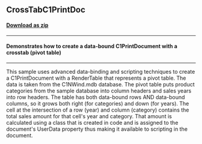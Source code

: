 ## CrossTabC1PrintDoc
#### [Download as zip](https://grapecity.github.io/DownGit/#/home?url=https://github.com/GrapeCity/ComponentOne-WinForms-Samples/tree/master/NetFramework\Reports\C1Preview\CS\CrossTabC1PrintDoc)
____
#### Demonstrates how to create a data-bound C1PrintDocument with a crosstab (pivot table)
____
This sample uses advanced data-binding and scripting techniques to create a C1PrintDocument with a RenderTable that represents a pivot table. The data is taken from the C1NWind.mdb database. The pivot table puts product categories from the sample database into column headers and sales years into row headers. The table has both data-bound rows AND data-bound columns, so it grows both right (for categories) and down (for years). The cell at the intersection of a row (year) and column (category) contains the total sales amount for that cell's year and category. That amount is calculated using a class that is created in code and is assigned to the document's UserData property thus making it available to scripting in the document. 